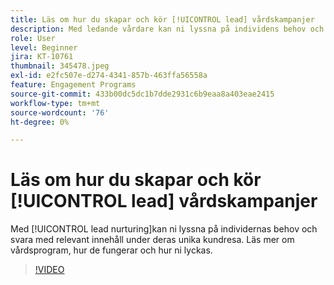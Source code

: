 ```yaml
---
title: Läs om hur du skapar och kör [!UICONTROL lead] vårdskampanjer
description: Med ledande vårdare kan ni lyssna på individens behov och svara med relevant innehåll under deras unika köparresa. Läs mer om vårdsprogram, hur de fungerar och hur ni lyckas.
role: User
level: Beginner
jira: KT-10761
thumbnail: 345478.jpeg
exl-id: e2fc507e-d274-4341-857b-463ffa56558a
feature: Engagement Programs
source-git-commit: 433b00dc5dc1b7dde2931c6b9eaa8a403eae2415
workflow-type: tm+mt
source-wordcount: '76'
ht-degree: 0%

---
```


# Läs om hur du skapar och kör [!UICONTROL lead] vårdskampanjer

Med [!UICONTROL lead nurturing]kan ni lyssna på individernas behov och svara med relevant innehåll under deras unika kundresa. Läs mer om vårdsprogram, hur de fungerar och hur ni lyckas.

>[!VIDEO](https://video.tv.adobe.com/v/345478/?quality=12&learn=on)
